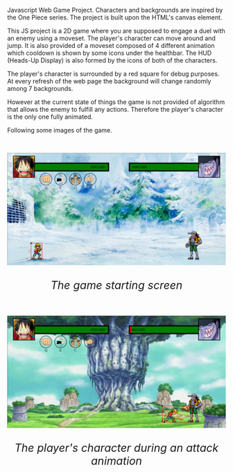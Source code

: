 Javascript Web Game Project. Characters and backgrounds are inspired by the One Piece series.
The project is built upon the HTML's canvas element.

This JS project is a 2D game where you are supposed to engage a duel with an enemy using a moveset.
The player's character can move around and jump. It is also provided of a moveset composed of 4 different animation which cooldown is shown by some icons under the healthbar. The HUD (Heads-Up Display) is also formed by the icons of both of the characters.

The player's character is surrounded by a red square for debug purposes.
At every refresh of the web page the background will change randomly among 7 backgrounds.

However at the current state of things the game is not provided of algorithm that allows the enemy to fulfill any actions. Therefore the player's character is the only one fully animated.

Following some images of the game.

<div style = "text-align: center; font-size: 25px">
    <br>
    <img src="images/img1.png">
    <p><i>The game starting screen</i></p>
    <br>
    <img src="images/img2.png">
    <p><i>The player's character during an attack animation</i></p>
<div>

